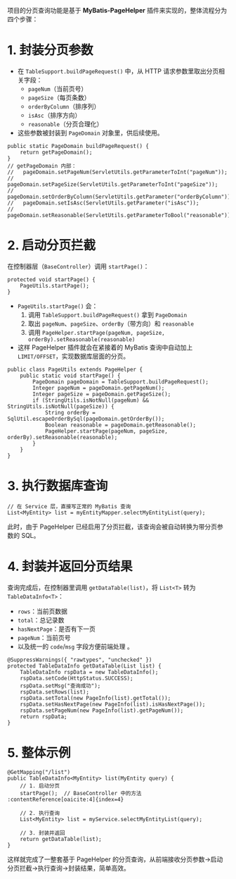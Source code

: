 项目的分页查询功能是基于 **MyBatis-PageHelper** 插件来实现的，整体流程分为四个步骤：

# 1. 封装分页参数

- 在 `TableSupport.buildPageRequest()` 中，从 HTTP 请求参数里取出分页相关字段：
    - `pageNum`（当前页号）
    - `pageSize`（每页条数）
    - `orderByColumn`（排序列）
    - `isAsc`（排序方向）
    - `reasonable`（分页合理化）
- 这些参数被封装到 `PageDomain` 对象里，供后续使用。
```
public static PageDomain buildPageRequest() {
    return getPageDomain();
}
// getPageDomain 内部：
//   pageDomain.setPageNum(ServletUtils.getParameterToInt("pageNum"));
//   pageDomain.setPageSize(ServletUtils.getParameterToInt("pageSize"));
//   pageDomain.setOrderByColumn(ServletUtils.getParameter("orderByColumn"));
//   pageDomain.setIsAsc(ServletUtils.getParameter("isAsc"));
//   pageDomain.setReasonable(ServletUtils.getParameterToBool("reasonable"));
```

# 2. 启动分页拦截

在控制器层（`BaseController`）调用 `startPage()`：
```
protected void startPage() {
    PageUtils.startPage();
}
```
- `PageUtils.startPage()` 会：
    1. 调用 `TableSupport.buildPageRequest()` 拿到 `PageDomain`
    2. 取出 `pageNum`、`pageSize`、`orderBy`（带方向）和 `reasonable`
    3. 调用 `PageHelper.startPage(pageNum, pageSize, orderBy).setReasonable(reasonable)`
- 这样 PageHelper 插件就会在紧接着的 MyBatis 查询中自动加上 `LIMIT/OFFSET`，实现数据库层面的分页。
```
public class PageUtils extends PageHelper {
    public static void startPage() {
        PageDomain pageDomain = TableSupport.buildPageRequest();
        Integer pageNum = pageDomain.getPageNum();
        Integer pageSize = pageDomain.getPageSize();
        if (StringUtils.isNotNull(pageNum) && StringUtils.isNotNull(pageSize)) {
            String orderBy = SqlUtil.escapeOrderBySql(pageDomain.getOrderBy());
            Boolean reasonable = pageDomain.getReasonable();
            PageHelper.startPage(pageNum, pageSize, orderBy).setReasonable(reasonable);
        }
    }
}
```

# 3. 执行数据库查询

```
// 在 Service 层，直接写正常的 MyBatis 查询
List<MyEntity> list = myEntityMapper.selectMyEntityList(query);
```
此时，由于 PageHelper 已经启用了分页拦截，该查询会被自动转换为带分页参数的 SQL。

# 4. 封装并返回分页结果

查询完成后，在控制器里调用 `getDataTable(list)`，将 `List<T>` 转为 `TableDataInfo<T>`：

- `rows`：当前页数据
- `total`：总记录数
- `hasNextPage`：是否有下一页
- `pageNum`：当前页号
- 以及统一的 `code`/`msg` 字段方便前端处理 。
```
@SuppressWarnings({ "rawtypes", "unchecked" })
protected TableDataInfo getDataTable(List list) {
    TableDataInfo rspData = new TableDataInfo();
    rspData.setCode(HttpStatus.SUCCESS);
    rspData.setMsg("查询成功");
    rspData.setRows(list);
    rspData.setTotal(new PageInfo(list).getTotal());
    rspData.setHasNextPage(new PageInfo(list).isHasNextPage());
    rspData.setPageNum(new PageInfo(list).getPageNum());
    return rspData;
}
```

# 5. 整体示例

```
@GetMapping("/list")
public TableDataInfo<MyEntity> list(MyEntity query) {
    // 1. 启动分页
    startPage();  // BaseController 中的方法 :contentReference[oaicite:4]{index=4}

    // 2. 执行查询
    List<MyEntity> list = myService.selectMyEntityList(query);

    // 3. 封装并返回
    return getDataTable(list);
}
```
这样就完成了一整套基于 PageHelper 的分页查询，从前端接收分页参数→启动分页拦截→执行查询→封装结果，简单高效。
